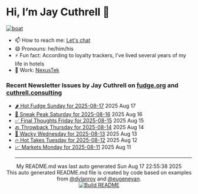 # Hi, I’m Jay Cuthrell 👋

[![boat](https://cuthrell.com/boat.jpg)](https://cuthrell.com)

- 📫 How to reach me: [Let's chat](https://jaycuthrell.com/contact/)
- 😄 Pronouns: he/him/his
- ⚡ Fun fact: According to loyalty trackers, I've lived several years of my life in hotels
- 💼 Work: [NexusTek](https://nexustek.com)

### Recent Newsletter Issues by Jay Cuthrell on [fudge.org](https://fudge.org) and [cuthrell.consulting](https://cuthrell.consulting)
 - [🌶️ Hot Fudge Sunday for 2025-08-17](https://fudge.org/archive/hot-fudge-sunday-for-2025-08-17/) 2025 Aug 17
 - [🔮 Sneak Peak Saturday for 2025-08-16](https://fudge.org/archive/sneak-peak-saturday-for-2025-08-16/) 2025 Aug 16
 - [✅ Final Thoughts Friday for 2025-08-15](https://fudge.org/archive/final-thoughts-friday-for-2025-08-15/) 2025 Aug 15
 - [🔙 Throwback Thursday for 2025-08-14](https://fudge.org/archive/throwback-thursday-for-2025-08-14/) 2025 Aug 14
 - [🤪 Wacky Wednesday for 2025-08-13](https://fudge.org/archive/wacky-wednesday-for-2025-08-13/) 2025 Aug 13
 - [🔥 Hot Takes Tuesday for 2025-08-12](https://fudge.org/archive/hot-takes-tuesday-for-2025-08-12/) 2025 Aug 12
 - [📈 Markets Monday for 2025-08-11](https://fudge.org/archive/markets-monday-for-2025-08-11/) 2025 Aug 11<hr>
<div align="center">
My README.md was last auto generated Sun Aug 17 22:55:38 2025
<br>
  <link href="https://github.com/jaycuthrell" rel="me">
  <link href="https://fudge.org" rel="me">
This auto generated README.md file is created by code based on examples from <a href="https://towardsdatascience.com/auto-updating-your-github-profile-with-python-cde87b638168" target="_blank">@dylanroy</a> and <a href="https://github.com/eugeneyan" target="_blank">@eugeneyan</a>.
<br>
<a href="https://github.com/JayCuthrell/JayCuthrell/actions"><img src="https://github.com/JayCuthrell/JayCuthrell/workflows/cron/badge.svg?branch=master" align="center" alt="Build README"></a>
</div>
